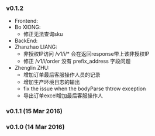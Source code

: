### v0.1.2
* Frontend:
 * Bo XIONG:
   - 修正无法查询sku
* BackEnd:
 * Zhanzhao LIANG:
   - 非授权IP访问 /v1/i/* 会在返回response带上该非授权IP
   - 修正 /v1/i/order 没有 prefix_address 字段问题
 * Zhenglin ZHU:
   - 增加订单最后客服操作人员的记录
   - 增加生产环境日志的输出
   - fix the issue when the bodyParse thtrow exception
   - 导出订单excel增加最后客服操作人

### v0.1.1 (15 Mar 2016)
### v0.1.0 (14 Mar 2016)